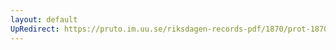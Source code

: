 ```yaml
---
layout: default
UpRedirect: https://pruto.im.uu.se/riksdagen-records-pdf/1870/prot-1870--ak--309.pdf
---
```

